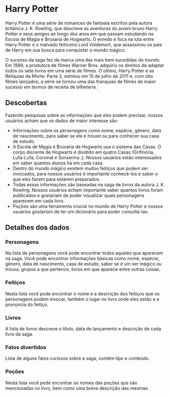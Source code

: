# Harry Potter

Harry Potter é uma série de romances de fantasia escritos pela autora
britânica J. K. Rowling, que descreve as aventuras do jovem bruxo Harry Potter
e seus amigos ao longo dos anos em que passam estudando na Escola de Magia e
Bruxaria de Hogwarts. O enredo é foca na luta
entre Harry Potter e o malvado feiticeiro Lord Voldemort,
que assassinou os pais de Harry em sua busca para conquistar o mundo mágico.

O sucesso da saga fez da marca uma das mais bem sucedidas do mundo.
Em 1999, a produtora de filmes Warner Bros. adquiriu os direitos de
adaptar todos os sete livros em uma série de filmes. O último,
Harry Potter e as Relíquias da Morte: Parte 2, estreou em 15 de julho de 2011
e, com oito filmes lançados, a série se tornou uma das franquias de filmes de
maior sucesso em termos de receita de bilheteria.

## Descobertas

Fazendo pesquisas sobre as informações que eles podem precisar, nossos usuários
acham que os dados de maior interesse são:

- Informações sobre os personagens como nome, espécie, gênero, data de
  nascimento, para saber se ele é _trouxa_ ou para conhecer sua casa de estudo.
- A Escola de Magia e Bruxaria de Hogwarts usa o sistema das Casas.
  O corpo discente de Hogwarts é dividido em quatro Casas (Grifinória,
  Lufa-Lufa, Corvinal e Sonserina ;). Nossos usuários estão interessados ​​em saber
  quantos alunos há em cada casa
- Dentro do mundo mágico existem muitos feitiços que podem ser invocados,
  para nossos usuários é importante conhecê-los e saber o que eles fazem para
  estarem preparados.
- Todas essas informações são baseadas na saga de livros da autora
  J. K. Rowling. Nossos usuários acham importante saber quantos livros foram
  publicados e gostariam de poder visualizar quais personagens
  aparecem em cada livro.
- Poções são uma ferramenta crucial no mundo de Harry Potter
  e nossos usuários gostariam de ter um dicionário para poder consultá-las.

## Detalhes dos dados

### Personagens

Na lista de personagens você pode encontrar todos aqueles que aparecem na saga.
Você pode encontrar informações básicas como nome, espécie, gênero,
data de nascimento, casa de estudo, saber se é um ser mágico ou trouxa,
grupos a que pertence, livros em que aparece entre outras coisas.

### Feitiços

Nesta lista você pode encontrar o nome e a descrição dos
feitiços que os personagens podem invocar, também o lugar no livro onde eles
estão e a pronúncia do feitiço.

### Livros

A lista de livros descreve o título, data de lançamento e descrição
de cada livro da saga.

### Fatos divertidos

Lista de alguns fatos curiosos sobre a saga, contém tipo e conteúdo.

### Poções

Nesta lista você pode encontrar os nomes das poções que são mencionadas no
livro, bem como uma breve descrição das mesmas.
